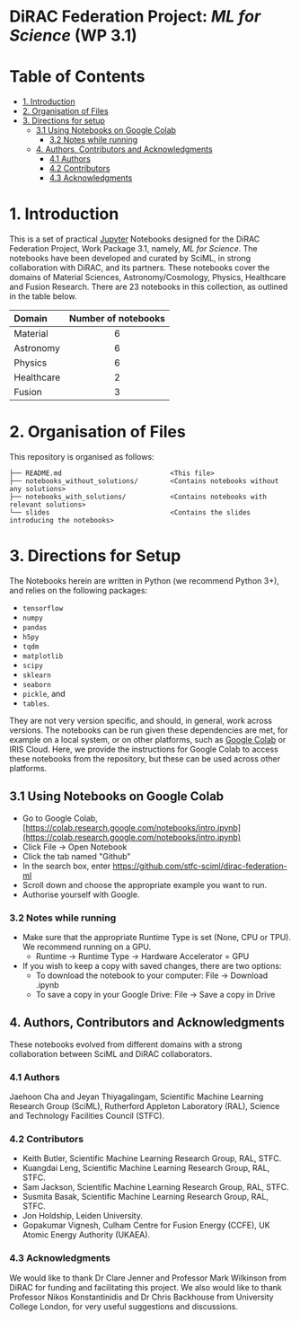 # DiRAC Federation Project:  *ML for Science* (WP 3.1)


# Table of Contents
- [1. Introduction](#1-introduction)
- [2. Organisation of Files](#2-organisation-of-files)
- [3. Directions for setup](#3-directions-for-setup)
  * [3.1 Using Notebooks on Google Colab](#31-using-notebooks-on-google-colab)
    + [3.2 Notes while running](#32-notes-while-running)
  * [4. Authors, Contributors and Acknowledgments](#4-authors--contributors-and-acknowledgments)
    + [4.1 Authors](#41-authors)
    + [4.2 Contributors](#42-contributors)
    + [4.3 Acknowledgments](#43-acknowledgments)


# 1. Introduction 

This is a set of practical [Jupyter](https://jupyter.org/) Notebooks designed for the DiRAC Federation Project, Work Package 3.1, namely, *ML for Science*. The notebooks have been developed and curated by SciML, in strong collaboration with DiRAC, and its partners. These notebooks cover the domains of Material Sciences, Astronomy/Cosmology, Physics, Healthcare and Fusion Research. There are 23 notebooks in this collection, as outlined in the table below. 

 Domain | Number of notebooks  | 
| :------------ |:---------------:|
| Material    | 6       |    
| Astronomy   | 6       |  
| Physics     | 6       |    
| Healthcare  | 2       | 
| Fusion      | 3       |    

# 2. Organisation of Files 

This repository is organised as follows:

```
├── README.md                           <This file>
├── notebooks_without_solutions/        <Contains notebooks without any solutions> 
├── notebooks_with_solutions/           <Contains notebooks with relevant solutions> 
└── slides                              <Contains the slides introducing the notebooks> 
```


# 3. Directions for Setup

The Notebooks herein are written in Python (we recommend Python 3+), and relies on the following packages: 

* ``tensorflow``
* ``numpy``
* ``pandas``
* ``h5py``
* ``tqdm``
* ``matplotlib``
* ``scipy``
* ``sklearn``
* ``seaborn``
* ``pickle``, and
* ``tables``.

They are not very version specific, and should, in general, work across versions. The notebooks can be run given these dependencies are met, for example on a local system, or on other platforms, such as [Google Colab](https://colab.research.google.com/) or IRIS Cloud. Here, we provide the instructions for Google Colab to access these notebooks from the repository, but these can be used across other platforms. 

## 3.1 Using Notebooks on Google Colab

* Go to Google Colab,  [https://colab.research.google.com/notebooks/intro.ipynb](https://colab.research.google.com/notebooks/intro.ipynb)
*	Click File → Open Notebook
*	Click the tab named "Github"
*	In the search box, enter https://github.com/stfc-sciml/dirac-federation-ml
*	Scroll down and choose the appropriate example you want to run. 
*	Authorise yourself with Google.

### 3.2 Notes while running

* Make sure that the appropriate Runtime Type is set (None, CPU or TPU). We recommend running on a GPU. 
    * Runtime → Runtime Type → Hardware Accelerator = GPU
* If you wish to keep a copy with saved changes, there are two options:
   * To download the notebook to your computer: File → Download .ipynb
   * To save a copy in your Google Drive: File → Save a copy in Drive


## 4. Authors, Contributors and Acknowledgments

These notebooks evolved from different domains with a strong collaboration between SciML and DiRAC collaborators. 

### 4.1 Authors

Jaehoon Cha and Jeyan Thiyagalingam, Scientific Machine Learning Research Group (SciML), Rutherford Appleton Laboratory (RAL), Science and Technology Facilities Council (STFC). 

### 4.2 Contributors

* Keith Butler, Scientific Machine Learning Research Group, RAL, STFC.
* Kuangdai Leng, Scientific Machine Learning Research Group, RAL, STFC.
* Sam Jackson, Scientific Machine Learning Research Group, RAL, STFC.
* Susmita Basak, Scientific Machine Learning Research Group, RAL, STFC.
* Jon Holdship, Leiden University. 
* Gopakumar Vignesh, Culham Centre for Fusion Energy (CCFE), UK Atomic Energy Authority (UKAEA).


### 4.3 Acknowledgments 

We would like to thank Dr Clare Jenner and Professor Mark Wilkinson from DiRAC for funding and facilitating this project. We also would like to thank Professor Nikos Konstantinidis and Dr Chris Backhouse from University College London, for very useful suggestions and discussions. 

